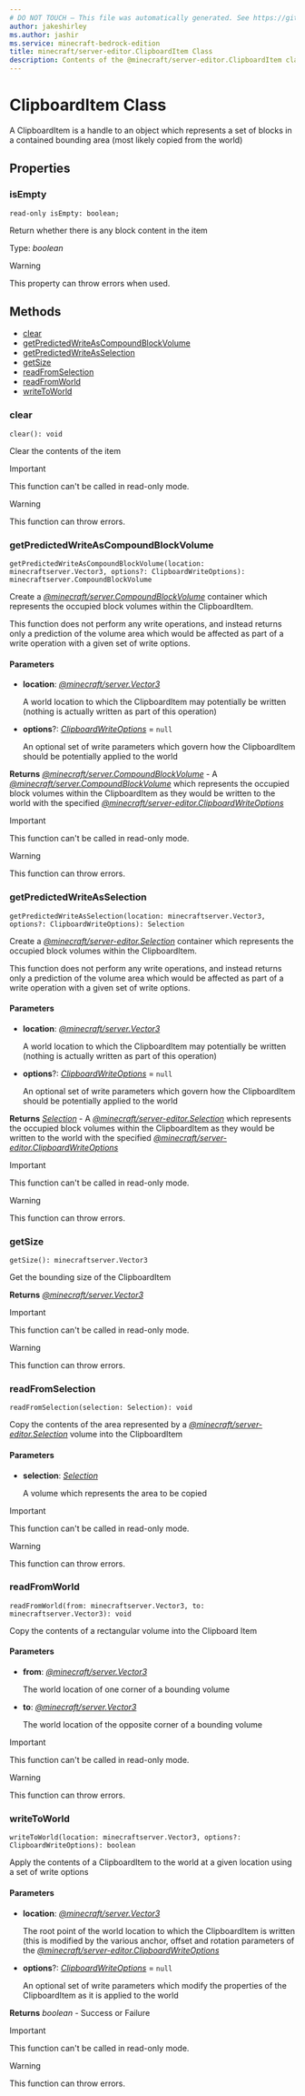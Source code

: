 ```yaml
---
# DO NOT TOUCH — This file was automatically generated. See https://github.com/mojang/minecraftapidocsgenerator to modify descriptions, examples, etc.
author: jakeshirley
ms.author: jashir
ms.service: minecraft-bedrock-edition
title: minecraft/server-editor.ClipboardItem Class
description: Contents of the @minecraft/server-editor.ClipboardItem class.
---
```

# ClipboardItem Class

A ClipboardItem is a handle to an object which represents a set of blocks in a contained bounding area (most likely copied from the world)

## Properties

### **isEmpty**
`read-only isEmpty: boolean;`

Return whether there is any block content in the item

Type: *boolean*

> [!WARNING]
> This property can throw errors when used.

## Methods
- [clear](#clear)
- [getPredictedWriteAsCompoundBlockVolume](#getpredictedwriteascompoundblockvolume)
- [getPredictedWriteAsSelection](#getpredictedwriteasselection)
- [getSize](#getsize)
- [readFromSelection](#readfromselection)
- [readFromWorld](#readfromworld)
- [writeToWorld](#writetoworld)

### **clear**
`
clear(): void
`

Clear the contents of the item

> [!IMPORTANT]
> This function can't be called in read-only mode.

> [!WARNING]
> This function can throw errors.

### **getPredictedWriteAsCompoundBlockVolume**
`
getPredictedWriteAsCompoundBlockVolume(location: minecraftserver.Vector3, options?: ClipboardWriteOptions): minecraftserver.CompoundBlockVolume
`

Create a [*@minecraft/server.CompoundBlockVolume*](../../minecraft/server/CompoundBlockVolume.md) container which represents the occupied block volumes within the ClipboardItem.

This function does not perform any write operations, and instead returns only a prediction of the volume area which would be affected as part of a write operation with a given set of write options.

#### **Parameters**
- **location**: [*@minecraft/server.Vector3*](../../minecraft/server/Vector3.md)
  
  A world location to which the ClipboardItem may potentially be written (nothing is actually written as part of this operation)
- **options**?: [*ClipboardWriteOptions*](ClipboardWriteOptions.md) = `null`
  
  An optional set of write parameters which govern how the ClipboardItem should be potentially applied to the world

**Returns** [*@minecraft/server.CompoundBlockVolume*](../../minecraft/server/CompoundBlockVolume.md) - A [*@minecraft/server.CompoundBlockVolume*](../../minecraft/server/CompoundBlockVolume.md) which represents the occupied block volumes within the ClipboardItem as they would be written to the world with the specified [*@minecraft/server-editor.ClipboardWriteOptions*](../../minecraft/server-editor/ClipboardWriteOptions.md)

> [!IMPORTANT]
> This function can't be called in read-only mode.

> [!WARNING]
> This function can throw errors.

### **getPredictedWriteAsSelection**
`
getPredictedWriteAsSelection(location: minecraftserver.Vector3, options?: ClipboardWriteOptions): Selection
`

Create a [*@minecraft/server-editor.Selection*](../../minecraft/server-editor/Selection.md) container which represents the occupied block volumes within the ClipboardItem.

This function does not perform any write operations, and instead returns only a prediction of the volume area which would be affected as part of a write operation with a given set of write options.

#### **Parameters**
- **location**: [*@minecraft/server.Vector3*](../../minecraft/server/Vector3.md)
  
  A world location to which the ClipboardItem may potentially be written (nothing is actually written as part of this operation)
- **options**?: [*ClipboardWriteOptions*](ClipboardWriteOptions.md) = `null`
  
  An optional set of write parameters which govern how the ClipboardItem should be potentially applied to the world

**Returns** [*Selection*](Selection.md) - A [*@minecraft/server-editor.Selection*](../../minecraft/server-editor/Selection.md) which represents the occupied block volumes within the ClipboardItem as they would be written to the world with the specified [*@minecraft/server-editor.ClipboardWriteOptions*](../../minecraft/server-editor/ClipboardWriteOptions.md)

> [!IMPORTANT]
> This function can't be called in read-only mode.

> [!WARNING]
> This function can throw errors.

### **getSize**
`
getSize(): minecraftserver.Vector3
`

Get the bounding size of the ClipboardItem

**Returns** [*@minecraft/server.Vector3*](../../minecraft/server/Vector3.md)

> [!IMPORTANT]
> This function can't be called in read-only mode.

> [!WARNING]
> This function can throw errors.

### **readFromSelection**
`
readFromSelection(selection: Selection): void
`

Copy the contents of the area represented by a [*@minecraft/server-editor.Selection*](../../minecraft/server-editor/Selection.md) volume into the ClipboardItem

#### **Parameters**
- **selection**: [*Selection*](Selection.md)
  
  A volume which represents the area to be copied

> [!IMPORTANT]
> This function can't be called in read-only mode.

> [!WARNING]
> This function can throw errors.

### **readFromWorld**
`
readFromWorld(from: minecraftserver.Vector3, to: minecraftserver.Vector3): void
`

Copy the contents of a rectangular volume into the Clipboard Item

#### **Parameters**
- **from**: [*@minecraft/server.Vector3*](../../minecraft/server/Vector3.md)
  
  The world location of one corner of a bounding volume
- **to**: [*@minecraft/server.Vector3*](../../minecraft/server/Vector3.md)
  
  The world location of the opposite corner of a bounding volume

> [!IMPORTANT]
> This function can't be called in read-only mode.

> [!WARNING]
> This function can throw errors.

### **writeToWorld**
`
writeToWorld(location: minecraftserver.Vector3, options?: ClipboardWriteOptions): boolean
`

Apply the contents of a ClipboardItem to the world at a given location using a set of write options

#### **Parameters**
- **location**: [*@minecraft/server.Vector3*](../../minecraft/server/Vector3.md)
  
  The root point of the world location to which the ClipboardItem is written (this is modified by the various anchor, offset and rotation parameters of the [*@minecraft/server-editor.ClipboardWriteOptions*](../../minecraft/server-editor/ClipboardWriteOptions.md)
- **options**?: [*ClipboardWriteOptions*](ClipboardWriteOptions.md) = `null`
  
  An optional set of write parameters which modify the properties of the ClipboardItem as it is applied to the world

**Returns** *boolean* - Success or Failure

> [!IMPORTANT]
> This function can't be called in read-only mode.

> [!WARNING]
> This function can throw errors.
